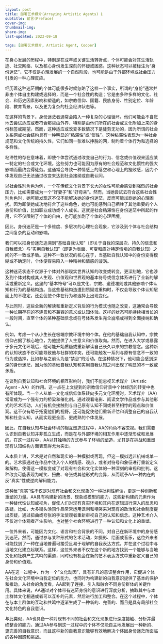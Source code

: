 ```yaml
---
layout: post
title: 部署艺术媒介(Arraying Artistic Agents) 1
subtitle: 前言(Preface)
cover-img: 
thumbnail-img: 
share-img: 
last-updated: 2023-09-18

tags: [部署艺术媒介, Artistic Agent, Cooper]
---
```


在身心发展的历程中，特别是在成年或关键生活转折点，个体可能会对其生活轨迹、社交网络、以及核心身份发生深刻的怀疑或困惑。这种状态可以被标注为“身份迷茫”，它不仅是心理发展的一个自然阶段，也可能是由于外部环境或社会压力引发的一种心理反应。

经历着这种迷茫期的个体可能很多时候忽略了这样一个事实，所谓的“身份”通常并非由个体自主构建或选择的，而是一个社会性的构造；它是由多种多样的文化、社会、和历史因素影响和塑造的，如宗教信仰、国籍、民族身份、性别定位、年龄段、教育背景，以及更为复杂的社会经济状态等。

在这样的背景下，身份迷茫者通常会陷入一种复杂的心理循环。他们可能会不自觉地去尝试适应或者符合那些由外界、特别是由他们所在的社会或文化附加上来的身份标签或期望。然而，这种适应或改变多数情况下是徒劳无功的，因为所谓的社会关系网或社会结构具有一种明显的“粘滞性”或“惯性”。这种粘滞性表现为一种社会规范和文化传统的持久性，它们如同一张难以挣脱的网，制约着个体行为和选择的多样性。

粘滞性的存在意味着，即使个体尝试通过改变自己的行为、信念或价值观来适应某一特定的社会或文化环境，这些努力也可能因为原有的社会规范和文化惯性的强大影响而最终变得徒劳。这通常会导致一种情感上的落空和心理上的挫败感，因为个体发现自己无法通过改变来达到社会接纳或自我认同。

以社会性别角色为例，一个在传统文化背景下长大的女性可能会感受到强烈的社会压力，比如需要成为一个“好妻子”和“好母亲”。然而，当她尝试去符合这些社会性别角色时，她可能发现这不仅不能解决她的身份迷茫，反而可能加剧她的心理困扰。因为即使她成功地符合了这些角色，她也可能感到自己牺牲了其他重要的个人身份和价值，比如职业成功或个人成长。这就是社会粘滞性在身份迷茫中所起的作用，它不仅限制了个体的自由，也可能加剧了个体的心理困境。

因此，身份迷茫是一个多维度、多层次的心理社会现象，它涉及到个体与社会结构之间复杂的互动和影响。

我们可以把身份迷茫追溯到“基础自我认知”（即关于自我的深层次、持久的信念和自我概念）与“实用自我认知”（即更为表面、可变和应对特定情境的自我认知）之间的不一致或矛盾。这种不一致状况的核心在于，当基础自我认知中的身份变得模糊或不确定时，个体便容易陷入一种精神和情感的漩涡。

这种迷茫状态不仅源于个体对外部现实世界认知的改变或转变，更深刻地，它也涉及到个体对构成其人生观、价值观和世界观的基本符号或信念体系进行了全新的解读或重新定义。这里的“基本符号”可以是文化、宗教、道德准则或其他影响个体认知和行为的基础构造。当这些基础构造遭到质疑或重构时，不仅会导致个体认知层面上的不稳定，还会促使个体在行为和选择上出现变化。

与此同时，这些全新的解读和重新定义背后的行为模式也随之改变，这通常会导致一种长期存在的不连贯和不兼容的意义或认知体验。这样的状态可能持续相当长的一段时间，直至个体的某种基础信念或符号体系发生完全崩塌或得到全面接纳和确认。

例如，考虑一个从小生长在极端宗教环境中的个体。在他的基础自我认知中，宗教信仰占据了核心地位，为他提供了人生意义和价值取向。然而，在进入大学或暴露于多元文化环境后，他可能开始质疑或重新解读自己长久以来的宗教信念。这种新的认知状态不仅可能导致他与社群的冲突，还可能触发一系列与原有信念不一致的行为或选择，比如参与之前认为是“禁忌”的活动。在这种情况下，他可能会感到深深的身份迷茫，因为他的基础自我认知和实用自我认知之间出现了明显的不一致或矛盾。

在谈到自我认知和社会环境的相互影响时，我们不能忽视艺术媒介（Artistic Agent - AA）的作用。这一点在上文提到的宗教信仰背景中个体经历的转变中也有所体现。当一个人从单一文化或信仰体系转向多元文化环境时，艺术媒介（AA）常常成为一个强有力的桥梁和催化剂。通过观看电影、阅读文学作品或参与其他形式的艺术活动，人们有机会接触到与自己原有认知不同或甚至相悖的观点和价值观。这不仅有助于拓宽他们的视野，还可能促使他们重新评估和调整自己的自我认知和社会认知，从而实现更全面、更成熟的个体发展。

因此，在自我认知与社会环境的相互塑造过程中，AA的角色不容忽视。我们需要认识到自我认知并非孤立生成，而是在与外部环境的相互作用中逐渐形成和发展的。在这一过程中，AA以其独特的方式参与了环境的塑造，尤其是在挑战和重塑现有认知结构方面表现得尤为突出。

从本质上讲，艺术是对自然和现实的一种模拟或再现，但这一模拟远非机械或单一的。艺术家通过在作品中注入个人的情感、观点，或者对符号和象征进行重新定义和解构，使得这一模拟变成了对现有社会和文化实体的一种深刻的审视和批判。这种改变可能表现为嘲笑、扭曲、夸张或其他形式的变异，从而赋予AA一种内在的反“真实”性或逆向解码能力。

这种反“真实”性不仅是对现有社会和文化现象的一种批判性解读，更是一种创新和重塑的力量。AA具有构建新的场景、现象或模型的能力，这些新构建的元素作为一种替代性认知或视角，促使人们对现有真实环境和其内在逻辑进行深入的反思和质疑。比如，大多街头涂鸦作品常常运用讽刺和嘲笑来对现有的政治和社会制度提出质疑，通过扭曲或夸张的手法使观者重新审视自己的认知和信念。这种艺术介入不仅对个体观者产生影响，也对整个社会环境进行了一种认知和文化上的重塑。

一位外来者，可能因为文化、语言和社会背景的不同，对自己在新环境中的身份感到迷茫。然而，通过参与某种形式的艺术活动，如摄影、绘画或音乐，这位外来者可能找到了一种在当地普遍可接受且易于理解的自我表达方式，并在这个过程中与当地文化建立起联系。这样，这位外来者不仅在这个新的地方找到一个能够与当地文化和社群产生共鸣的渠道，同时也有机会在新的艺术表达方式中重新定义自己的身份和价值观。

AA在这一过程中，作为一个”文化动因”，具有非凡的意识整合作用，它促进个体在社会文化环境中自我定位的能力，也同时为构建新的自我意识提供了基本的保护和推动。从社会的角度看，AA起到了连接、引入和融合不同身份群体的关键作用。具体来说，AA通过对个体带有迷茫身份的意识进行深度分析，抽取其中与本土群体文化相通或者可以互补的元素，然后进行加工和整合。在这个过程中，个体在与本土群体的互动和共鸣中逐渐生成了一种新的、完善的、而且是具有局部社会文化特色的自我意识。

与此类似，AA也具备一种对现有不同的社会和文化现象进行深度接触、分析并最终整合的能力。通过AA参与到这一过程中的个体不仅能自主地发展出一种新的、更完善的自我意识，而且这种新的自我意识能够有效地解决个体因身份迷茫所面临的各种困惑和挑战。








